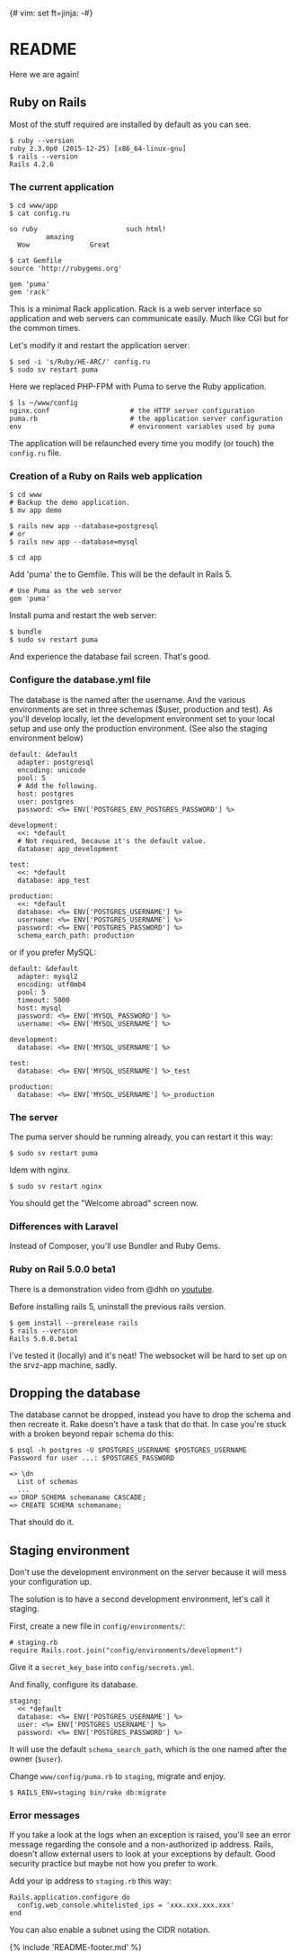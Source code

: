 {# vim: set ft=jinja: -#}
# README

Here we are again!

## Ruby on Rails

Most of the stuff required are installed by default as you can see.

    $ ruby --version
    ruby 2.3.0p0 (2015-12-25) [x86_64-linux-gnu]
    $ rails --version
    Rails 4.2.6

### The current application

    $ cd www/app
    $ cat config.ru

    so ruby                      such html!
             amazing
      Wow               Great

    $ cat Gemfile
    source 'http://rubygems.org'

    gem 'puma'
    gem 'rack'

This is a minimal Rack application. Rack is a web server interface so
application and web servers can communicate easily. Much like CGI but for the
common times.

Let's modify it and restart the application server:

    $ sed -i 's/Ruby/HE-ARC/' config.ru
    $ sudo sv restart puma

Here we replaced PHP-FPM with Puma to serve the Ruby application.

    $ ls ~/www/config
    nginx.conf                    # the HTTP server configuration
    puma.rb                       # the application server configuration
    env                           # environment variables used by puma

The application will be relaunched every time you modify (or touch) the
`config.ru` file.

### Creation of a Ruby on Rails web application

    $ cd www
    # Backup the demo application.
    $ mv app demo

    $ rails new app --database=postgresql
    # or
    $ rails new app --database=mysql

    $ cd app

Add 'puma' the to Gemfile. This will be the default in Rails 5.

    # Use Puma as the web server
    gem 'puma'

Install puma and restart the web server:

    $ bundle
    $ sudo sv restart puma

And experience the database fail screen. That's good.


### Configure the database.yml file

The database is the named after the username. And the various environments are
set in three schemas ($user, production and test). As you'll develop locally,
let the development environment set to your local setup and use only the
production environment. (See also the staging environment below)

    default: &default
      adapter: postgresql
      encoding: unicode
      pool: 5
      # Add the following.
      host: postgres
      user: postgres
      password: <%= ENV['POSTGRES_ENV_POSTGRES_PASSWORD'] %>

    development:
      <<: *default
      # Not required, because it's the default value.
      database: app_development

    test:
      <<: *default
      database: app_test

    production:
      <<: *default
      database: <%= ENV['POSTGRES_USERNAME'] %>
      username: <%= ENV['POSTGRES_USERNAME'] %>
      password: <%= ENV['POSTGRES_PASSWORD'] %>
      schema_earch_path: production

or if you prefer MySQL:

    default: &default
      adapter: mysql2
      encoding: utf8mb4
      pool: 5
      timeout: 5000
      host: mysql
      password: <%= ENV['MYSQL_PASSWORD'] %>
      username: <%= ENV['MYSQL_USERNAME'] %>

    development:
      database: <%= ENV['MYSQL_USERNAME'] %>

    test:
      database: <%= ENV['MYSQL_USERNAME'] %>_test

    production:
      database: <%= ENV['MYSQL_USERNAME'] %>_production


### The server

The puma server should be running already, you can restart it this way:

    $ sudo sv restart puma

Idem with nginx.

    $ sudo sv restart nginx

You should get the "Welcome abroad" screen now.

### Differences with Laravel

Instead of Composer, you’ll use Bundler and Ruby Gems.

### Ruby on Rail 5.0.0 beta1

There is a demonstration video from @dhh on
[youtube](https://www.youtube.com/watch?v=n0WUjGkDFS0).

Before installing rails 5, uninstall the previous rails version.

    $ gem install --prerelease rails
    $ rails --version
    Rails 5.0.0.beta1

I've tested it (locally) and it's neat! The websocket will be hard to set up
on the srvz-app machine, sadly.

## Dropping the database

The database cannot be dropped, instead you have to drop the schema and then
recreate it. Rake doesn't have a task that do that. In case you're stuck with
a broken beyond repair schema do this:

    $ psql -h postgres -U $POSTGRES_USERNAME $POSTGRES_USERNAME
    Password for user ...: $POSTGRES_PASSWORD

    => \dn
      List of schemas
      ...
    => DROP SCHEMA schemaname CASCADE;
    => CREATE SCHEMA schemaname;

That should do it.

## Staging environment

Don't use the development environment on the server because it will mess your
configuration up.

The solution is to have a second development environment, let's call it staging.

First, create a new file in `config/environments/`:

    # staging.rb
    require Rails.root.join("config/environments/development")

Give it a `secret_key_base` into `config/secrets.yml`.

And finally, configure its database.

    staging:
      << *default
      database: <%= ENV['POSTGRES_USERNAME'] %>
      user: <%= ENV['POSTGRES_USERNAME'] %>
      password: <%= ENV['POSTGRES_PASSWORD'] %>

It will use the default `schema_search_path`, which is the one named after the
owner (`$user`).

Change `www/config/puma.rb` to `staging`, migrate and enjoy.

    $ RAILS_ENV=staging bin/rake db:migrate

### Error messages

If you take a look at the logs when an exception is raised, you'll see an error
message regarding the console and a non-authorized ip address. Rails, doesn't
allow external users to look at your exceptions by default. Good security
practice but maybe not how you prefer to work.

Add your ip address to `staging.rb` this way:

    Rails.application.configure do
      config.web_console.whitelisted_ips = 'xxx.xxx.xxx.xxx'
    end

You can also enable a subnet using the CIDR notation.


{% include 'README-footer.md' %}
